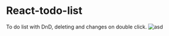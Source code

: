 # React-todo-list   
To do list with DnD, deleting and changes on double click.
![asd](https://github.com/Watermelonish/React-todo-list/blob/master/readme-assets/Video_22-08-30_21-43-44%20(online-video-cutter.com).gif)
